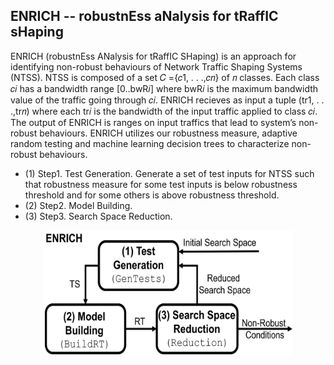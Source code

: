 ENRICH -- robustnEss aNalysis for tRaffIC sHaping
------------------------------------------------------------------------
ENRICH (robustnEss ANalysis for tRaffIC SHaping) is an approach for identifying non-robust behaviours of Network Traffic Shaping Systems (NTSS). NTSS is composed of a set 𝐶 ={𝑐1, . . .,𝑐𝑛} of 𝑛 classes. Each class 𝑐𝑖 has a bandwidth range [0..bwR𝑖] where bwR𝑖 is the maximum bandwidth value of the traffic going through 𝑐𝑖. ENRICH recieves as input a tuple (tr1, . . .,tr𝑛) where each tr𝑖 is the bandwidth of the input traffic applied to class 𝑐𝑖. The output of ENRICH is ranges on input traffics that lead to system’s non-robust behaviours.  ENRICH utilizes our robustness measure, adaptive random testing and machine learning decision trees to characterize non-robust behaviours.

* (1) Step1. Test Generation. Generate a set of test inputs for NTSS such that robustness measure for some test inputs is below robustness threshold and for some others is above robustness threshold.
* (2) Step2. Model Building.
* (3) Step3. Search Space Reduction. 


<p align="center">
  <img src="https://github.com/baharin/ENRICH/blob/main/ENRICH.PNG" width="400" height="200" class="centerImage" />
</p>

